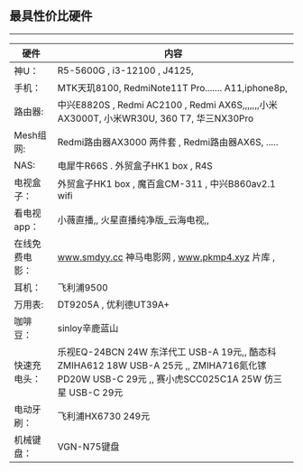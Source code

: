 ## 最具性价比硬件
------------------------------------- 

|硬件              |            内容                                                                 |
|-------------    |-------------------------------------------------------------                    |
| 神U：            | R5-5600G  ,  i3-12100    , J4125,                                              |
| 手机：           | MTK天玑8100, RedmiNote11T Pro....... A11,iphone8p,                              |
|路由器:           | 中兴E8820S ,  Redmi AC2100  , Redmi AX6S,,,,,,,小米AX3000T, 小米WR30U, 360 T7, 华三NX30Pro   |
|Mesh组网:         | Redmi路由器AX3000 两件套 , Redmi路由器AX6S, .....                                 |
|NAS:             |    电犀牛R66S  .  外贸盒子HK1 box  , R4S                                          |
|电视盒子：         | 外贸盒子HK1 box ,  魔百盒CM-311 , 中兴B860av2.1 wifi                              | 
|看电视app：       | 小薇直播,,   火星直播纯净版_云海电视,,                                              |
|在线免费电影：     | www.smdyy.cc   神马电影网 ,  www.pkmp4.xyz  片库 ,                               |
| 耳机：           |      飞利浦9500                                                                 | 
| 万用表:          |  DT9205A   ,      优利德UT39A+                                                  |
|咖啡豆：          | sinloy辛鹿蓝山                                                                   | 
|快速充电头：       | 乐视EQ-24BCN 24W 东洋代工 USB-A 19元,, 酷态科ZMIHA612 18W USB-A 25元 ,, ZMIHA716氮化镓 PD20W USB-C 29元 ,, 赛小虎SCC025C1A 25W 仿三星 USB-C 29元   |
|电动牙刷：        | 飞利浦HX6730 249元                                                               |
| 机械键盘：       |  VGN-N75键盘                                                                    |
